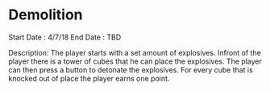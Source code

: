 # Demolition 
Start Date : 4/7/18
End Date : TBD

Description:
The player starts with a set amount of explosives. 
Infront of the player there is a tower of cubes that he can place the explosives.
The player can then press a button to detonate the explosives.
For every cube that is knocked out of place the player earns one point.
